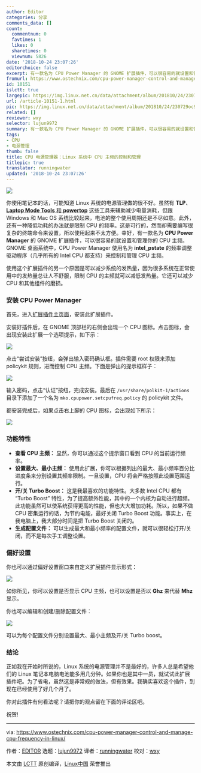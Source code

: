 ```yaml
---
author: Editor
categories: 分享
comments_data: []
count:
  commentnum: 0
  favtimes: 1
  likes: 0
  sharetimes: 0
  viewnum: 5826
date: '2018-10-24 23:07:26'
editorchoice: false
excerpt: 有一款名为 CPU Power Manager 的 GNOME 扩展插件，可以很容易的就设置和管理你的 CPU 主频。
fromurl: https://www.ostechnix.com/cpu-power-manager-control-and-manage-cpu-frequency-in-linux/
id: 10151
islctt: true
largepic: https://img.linux.net.cn/data/attachment/album/201810/24/230729oc9hwc7zo9zoactw.jpg
url: /article-10151-1.html
pic: https://img.linux.net.cn/data/attachment/album/201810/24/230729oc9hwc7zo9zoactw.jpg.thumb.jpg
related: []
reviewer: wxy
selector: lujun9972
summary: 有一款名为 CPU Power Manager 的 GNOME 扩展插件，可以很容易的就设置和管理你的 CPU 主频。
tags:
- CPU
- 电源管理
thumb: false
title: CPU 电源管理器：Linux 系统中 CPU 主频的控制和管理
titlepic: true
translator: runningwater
updated: '2018-10-24 23:07:26'
---
```


![](/data/attachment/album/201810/24/230729oc9hwc7zo9zoactw.jpg)


你使用笔记本的话，可能知道 Linux 系统的电源管理做的很不好。虽然有 **TLP**、[**Laptop Mode Tools** 和 **powertop**](https://www.ostechnix.com/improve-laptop-battery-performance-linux/) 这些工具来辅助减少电量消耗，但跟 Windows 和 Mac OS 系统比较起来，电池的整个使用周期还是不尽如意。此外，还有一种降低功耗的办法就是限制 CPU 的频率。这是可行的，然而却需要编写很复杂的终端命令来设置，所以使用起来不太方便。幸好，有一款名为 **CPU Power Manager** 的 GNOME 扩展插件，可以很容易的就设置和管理你的 CPU 主频。GNOME 桌面系统中，CPU Power Manager 使用名为 **intel\_pstate** 的频率调整驱动程序（几乎所有的 Intel CPU 都支持）来控制和管理 CPU 主频。


使用这个扩展插件的另一个原因是可以减少系统的发热量，因为很多系统在正常使用中的发热量总让人不舒服，限制 CPU 的主频就可以减低发热量。它还可以减少 CPU 和其他组件的磨损。


### 安装 CPU Power Manager


首先，进入[扩展插件主页面](https://extensions.gnome.org/extension/945/cpu-power-manager/)，安装此扩展插件。


安装好插件后，在 GNOME 顶部栏的右侧会出现一个 CPU 图标。点击图标，会出现安装此扩展一个选项提示，如下示：


![](/data/attachment/album/201810/24/230730jjowoo7ezo30pjjt.png)


点击“尝试安装”按纽，会弹出输入密码确认框。插件需要 root 权限来添加 policykit 规则，进而控制 CPU 主频。下面是弹出的提示框样子：


![](/data/attachment/album/201810/24/230731fv1gvh866etzeqff.png)


输入密码，点击“认证”按纽，完成安装。最后在 `/usr/share/polkit-1/actions` 目录下添加了一个名为 `mko.cpupower.setcpufreq.policy` 的 policykit 文件。


都安装完成后，如果点击右上脚的 CPU 图标，会出现如下所示：


![](/data/attachment/album/201810/24/230732hz00jpjuk60087qs.png)


### 功能特性


* **查看 CPU 主频：** 显然，你可以通过这个提示窗口看到 CPU 的当前运行频率。
* **设置最大、最小主频：** 使用此扩展，你可以根据列出的最大、最小频率百分比进度条来分别设置其频率限制。一旦设置，CPU 将会严格按照此设置范围运行。
* **开/关 Turbo Boost：** 这是我最喜欢的功能特性。大多数 Intel CPU 都有 “Turbo Boost” 特性，为了提高额外性能，其中的一个内核为自动进行超频。此功能虽然可以使系统获得更高的性能，但也大大增加功耗。所以，如果不做 CPU 密集运行的话，为节约电能，最好关闭 Turbo Boost 功能。事实上，在我电脑上，我大部分时间是把 Turbo Boost 关闭的。
* **生成配置文件：** 可以生成最大和最小频率的配置文件，就可以很轻松打开/关闭，而不是每次手工调整设置。


### 偏好设置


你也可以通过偏好设置窗口来自定义扩展插件显示形式：


![](/data/attachment/album/201810/24/230733i4vvp7vdfkd34zkm.png)


如你所见，你可以设置是否显示 CPU 主频，也可以设置是否以 **Ghz** 来代替 **Mhz** 显示。


你也可以编辑和创建/删除配置文件：


![](/data/attachment/album/201810/24/230734nb77uow4cwm4wonh.png)


可以为每个配置文件分别设置最大、最小主频及开/关 Turbo boost。


### 结论


正如我在开始时所说的，Linux 系统的电源管理并不是最好的，许多人总是希望他们的 Linux 笔记本电脑电池能多用几分钟。如果你也是其中一员，就试试此扩展插件吧。为了省电，虽然这是非常规的做法，但有效果。我确实喜欢这个插件，到现在已经使用了好几个月了。


你对此插件有何看法呢？请把你的观点留在下面的评论区吧。


祝贺!




---


via: <https://www.ostechnix.com/cpu-power-manager-control-and-manage-cpu-frequency-in-linux/>


作者：[EDITOR](https://www.ostechnix.com/author/editor/) 选题：[lujun9972](https://github.com/lujun9972) 译者：[runningwater](https://github.com/runningwater) 校对：[wxy](https://github.com/wxy)


本文由 [LCTT](https://github.com/LCTT/TranslateProject) 原创编译，[Linux中国](https://linux.cn/) 荣誉推出